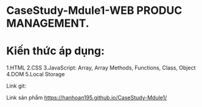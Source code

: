 # CaseStudy-Mdule1-WEB PRODUC MANAGEMENT.
# Kiến thức áp dụng:
  1.HTML 
  2.CSS 
  3.JavaScript: Array, Array Methods, Functions, Class, Object 
  4.DOM 
  5.Local Storage

Link git:

Link sản phẩm
https://hanhoan195.github.io/CaseStudy-Mdule1/

